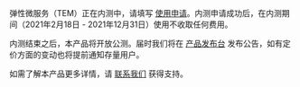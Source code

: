 ﻿弹性微服务（TEM）正在内测中，请填写 [使用申请]()。内测申请成功后，在内测期间（2021年2月18日 - 2021年12月31日）使用不收取任何费用。

内测结束之后，本产品将开放公测。届时我们将在 [产品发布台](https://cloud.tencent.com/product/events) 发布公告，如有定价方面的变动也将提前通知存量用户。

如需了解本产品更多详情，请 [联系我们](https://cloud.tencent.com/about/connect) 获得支持。